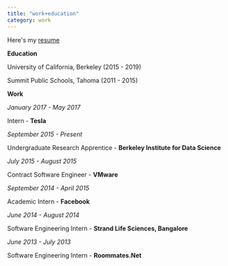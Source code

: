 ```yaml
---
title: "work+education"
category: work
---
```


Here's my [resume](https://github.com/Carpetfizz/Carpetfizz.github.io.git)

**Education**

University of California, Berkeley (2015 - 2019)

Summit Public Schools, Tahoma (2011 - 2015)

**Work**

*January 2017 - May 2017*

Intern - **Tesla**

*September 2015 - Present*

Undergraduate Research Apprentice - **Berkeley Institute for Data Science**

*July 2015 - August 2015*

Contract Software Engineer - **VMware**

*September 2014 - April 2015*

Academic Intern - **Facebook**

*June 2014 - August 2014*

Software Engineering Intern - **Strand Life Sciences, Bangalore**

*June 2013 - July 2013*

Software Engineering Intern - **Roommates.Net**

<br>
